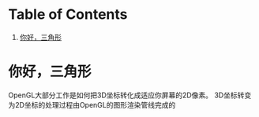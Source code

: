 
# Table of Contents

1.  [你好，三角形](#orgbe82b32)



<a id="orgbe82b32"></a>

# 你好，三角形

OpenGL大部分工作是如何把3D坐标转化成适应你屏幕的2D像素。
3D坐标转变为2D坐标的处理过程由OpenGL的图形渲染管线完成的

